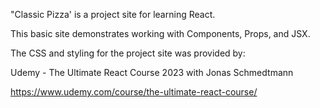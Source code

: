 "Classic Pizza' is a project site for learning React.

This basic site demonstrates working with Components, Props, and JSX.

The CSS and styling for the project site was provided by:

Udemy - The Ultimate React Course 2023 with Jonas Schmedtmann

https://www.udemy.com/course/the-ultimate-react-course/
